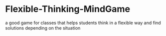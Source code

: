 # Flexible-Thinking-MindGame
 a good game for classes that helps students think in a flexible way and find solutions depending on the situation
